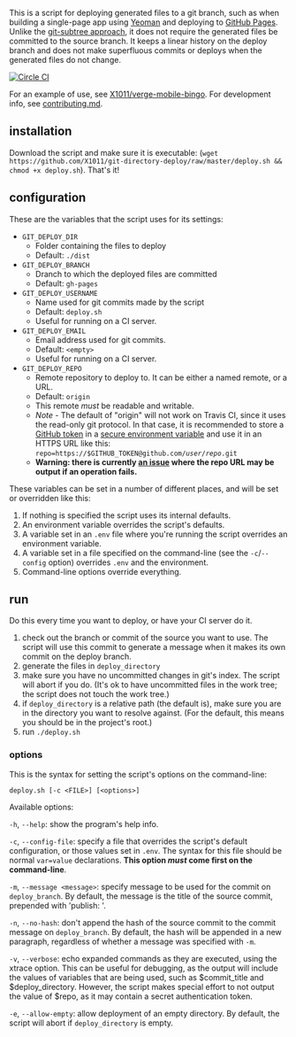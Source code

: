 This is a script for deploying generated files to a git branch, such as when building a single-page app using [Yeoman](http://yeoman.io) and deploying to [GitHub Pages](http://pages.github.com). Unlike the [git-subtree approach](https://github.com/yeoman/yeoman.io/blob/source/app/learning/deployment.md#git-subtree-command), it does not require the generated files be committed to the source branch. It keeps a linear history on the deploy branch and does not make superfluous commits or deploys when the generated files do not change.

[![Circle CI](https://circleci.com/gh/X1011/git-directory-deploy.svg?style=svg)](https://circleci.com/gh/X1011/git-directory-deploy)

For an example of use, see [X1011/verge-mobile-bingo](https://github.com/X1011/verge-mobile-bingo). For development info, see [contributing.md](contributing.md).

## installation

Download the script and make sure it is executable: (`wget https://github.com/X1011/git-directory-deploy/raw/master/deploy.sh && chmod +x deploy.sh`). That's it!

## configuration

These are the variables that the script uses for its settings:

- `GIT_DEPLOY_DIR`
   - Folder containing the files to deploy
   - Default: `./dist`
- `GIT_DEPLOY_BRANCH`
   - Dranch to which the deployed files are committed
   - Default: `gh-pages`
- `GIT_DEPLOY_USERNAME`
   - Name used for git commits made by the script
   - Default: `deploy.sh`
   - Useful for running on a CI server.
- `GIT_DEPLOY_EMAIL`
   - Email address used for git commits.
   - Default: `<empty>`
   - Useful for running on a CI server.
- `GIT_DEPLOY_REPO`
   - Remote repository to deploy to. It can be either a named remote, or a URL.
   - Default: `origin`
   - This remote _must_ be readable and writable.
   - _Note_ - The default of "origin" will not work on Travis CI, since it uses the read-only git protocol. In that case, it is recommended to store a [GitHub token](https://help.github.com/articles/creating-an-access-token-for-command-line-use) in a [secure environment variable](http://docs.travis-ci.com/user/environment-variables/#Secure-Variables) and use it in an HTTPS URL like this: <code>repo=https://$GITHUB_TOKEN@github\.com/<i>user</i>/<i>repo</i>.git</code>
   - **Warning: there is currently [an issue](https://github.com/X1011/git-directory-deploy/issues/7) where the repo URL may be output if an operation fails.**

These variables can be set in a number of different places, and will be set or overridden like this:

1. If nothing is specified the script uses its internal defaults.
2. An environment variable overrides the script's defaults.
3. A variable set in an `.env` file where you're running the script overrides an environment variable.
4. A variable set in a file specified on the command-line (see the `-c`/`--config` option) overrides `.env` and the environment.
5. Command-line options override everything.

## run
Do this every time you want to deploy, or have your CI server do it.

1. check out the branch or commit of the source you want to use. The script will use this commit to generate a message when it makes its own commit on the deploy branch.
2. generate the files in `deploy_directory`
3. make sure you have no uncommitted changes in git's index. The script will abort if you do. (It's ok to have uncommitted files in the work tree; the script does not touch the work tree.)
4. if `deploy_directory` is a relative path (the default is), make sure you are in the directory you want to resolve against. (For the default, this means you should be in the project's root.)
5. run `./deploy.sh`

### options

This is the syntax for setting the script's options on the command-line:

`deploy.sh [-c <FILE>] [<options>]`

Available options:

`-h`, `--help`: show the program's help info.

`-c`, `--config-file`: specify a file that overrides the script's default configuration, or those values set in `.env`. The syntax for this file should be normal `var=value` declarations. __This option _must_ come first on the command-line__.

`-m`, `--message <message>`: specify message to be used for the commit on `deploy_branch`. By default, the message is the title of the source commit, prepended with 'publish: '.

`-n`, `--no-hash`: don't append the hash of the source commit to the commit message on `deploy_branch`. By default, the hash will be appended in a new paragraph, regardless of whether a message was specified with `-m`.

`-v`, `--verbose`: echo expanded commands as they are executed, using the xtrace option. This can be useful for debugging, as the output will include the values of variables that are being used, such as $commit_title and $deploy_directory. However, the script makes special effort to not output the value of $repo, as it may contain a secret authentication token.

`-e`, `--allow-empty`: allow deployment of an empty directory. By default, the script will abort if `deploy_directory` is empty.
